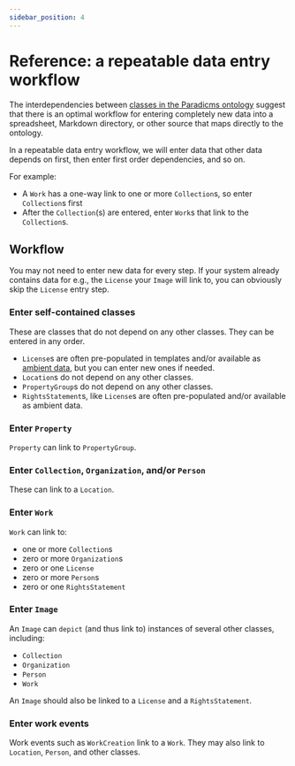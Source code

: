 ```yaml
---
sidebar_position: 4
---
```


# Reference: a repeatable data entry workflow

The interdependencies between [classes in the Paradicms ontology](./ontology) suggest that there is an optimal workflow for entering completely new data into a spreadsheet, Markdown directory, or other source that maps directly to the ontology.

In a repeatable data entry workflow, we will enter data that other data depends on first, then enter first order dependencies, and so on.

For example:

* A `Work` has a one-way link to one or more `Collection`s, so enter `Collection`s first
* After the `Collection`(s) are entered, enter `Work`s that link to the `Collection`s.

## Workflow

You may not need to enter new data for every step. If your system already contains data for e.g., the `License` your `Image` will link to, you can obviously skip the `License` entry step.

### Enter self-contained classes

These are classes that do not depend on any other classes. They can be entered in any order.

* `License`s are often pre-populated in templates and/or available as [ambient data](./ambient-data), but you can enter new ones if needed.
* `Location`s do not depend on any other classes.
* `PropertyGroup`s do not depend on any other classes.
* `RightsStatement`s, like `License`s are often pre-populated and/or available as ambient data.

### Enter `Property`

`Property` can link to `PropertyGroup`.

### Enter `Collection`, `Organization`,  and/or `Person`

These can link to a `Location`.

### Enter `Work`

`Work` can link to:
* one or more `Collection`s
* zero or more `Organization`s
* zero or one `License`
* zero or more `Person`s
* zero or one `RightsStatement`

### Enter `Image`

An `Image` can `depict` (and thus link to) instances of several other classes, including:

* `Collection`
* `Organization`
* `Person`
* `Work`

An `Image` should also be linked to a `License` and a `RightsStatement`.

### Enter work events

Work events such as `WorkCreation` link to a `Work`. They may also link to `Location`, `Person`, and other classes. 